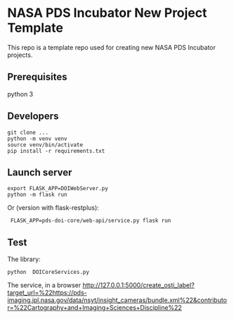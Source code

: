# NASA PDS Incubator New Project Template
This repo is a template repo used for creating new NASA PDS Incubator projects.

## Prerequisites

python 3

## Developers

    git clone ...
    python -m venv venv
    source venv/bin/activate
    pip install -r requirements.txt
    
    
## Launch server

    export FLASK_APP=DOIWebServer.py
    python -m flask run
    
    
Or (version with flask-restplus):

     FLASK_APP=pds-doi-core/web-api/service.py flask run

    
## Test 

The library:

    python  DOICoreServices.py

The service, in a browser http://127.0.0.1:5000/create_osti_label?target_url=%22https://pds-imaging.jpl.nasa.gov/data/nsyt/insight_cameras/bundle.xml%22&contributor=%22Cartography+and+Imaging+Sciences+Discipline%22



    

   

